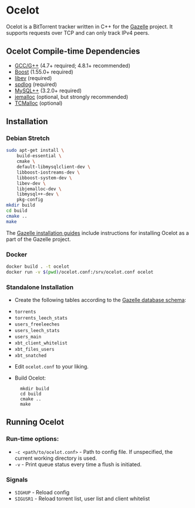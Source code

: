 # Ocelot

Ocelot is a BitTorrent tracker written in C++ for the [Gazelle](http://github.com/OPSnet/Gazelle) project.
It supports requests over TCP and can only track IPv4 peers.

## Ocelot Compile-time Dependencies

* [GCC/G++](http://gcc.gnu.org/) (4.7+ required; 4.8.1+ recommended)
* [Boost](http://www.boost.org/) (1.55.0+ required)
* [libev](http://software.schmorp.de/pkg/libev.html) (required)
* [spdlog](https://github.com/gabime/spdlog) (required)
* [MySQL++](http://tangentsoft.net/mysql++/) (3.2.0+ required)
* [jemalloc](http://jemalloc.net/) (optional, but strongly recommended)
* [TCMalloc](http://goog-perftools.sourceforge.net/doc/tcmalloc.html) (optional)

## Installation

### Debian Stretch
```bash
sudo apt-get install \
    build-essential \
    cmake \
    default-libmysqlclient-dev \
    libboost-iostreams-dev \
    libboost-system-dev \
    libev-dev \
    libjemalloc-dev \
    libmysql++-dev \
    pkg-config
mkdir build
cd build
cmake ..
make
```

The [Gazelle installation guides](https://github.com/WhatCD/Gazelle/wiki/Gazelle-installation) include instructions for installing Ocelot as a part of the Gazelle project.

### Docker

```bash
docker build . -t ocelot
docker run -v $(pwd)/ocelot.conf:/srv/ocelot.conf ocelot
```

### Standalone Installation

* Create the following tables according to the [Gazelle database schema](https://raw.githubusercontent.com/WhatCD/Gazelle/master/gazelle.sql):
 - `torrents`
 - `torrents_leech_stats`
 - `users_freeleeches`
 - `users_leech_stats`
 - `users_main`
 - `xbt_client_whitelist`
 - `xbt_files_users`
 - `xbt_snatched`

* Edit `ocelot.conf` to your liking.

* Build Ocelot:

        mkdir build
        cd build
        cmake ..
        make

## Running Ocelot

### Run-time options:

* `-c <path/to/ocelot.conf>` - Path to config file. If unspecified, the current working directory is used.
* `-v` - Print queue status every time a flush is initiated.

### Signals

* `SIGHUP` - Reload config
* `SIGUSR1` - Reload torrent list, user list and client whitelist
